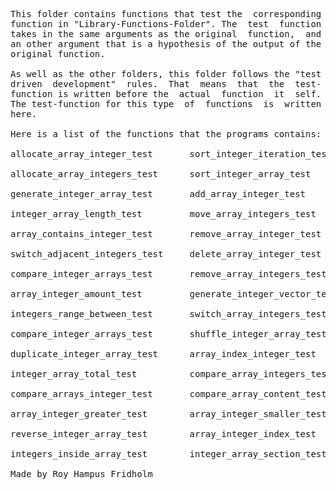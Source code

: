 
<pre>
This folder contains functions that test the  corresponding
function in "Library-Functions-Folder". The  test  function
takes in the same arguments as the original  function,  and
an other argument that is a hypothesis of the output of the
original function.

As well as the other folders, this folder follows the "test
driven  development"  rules.  That  means  that  the  test-
function is written before the  actual  function  it  self.
The test-function for this type  of  functions  is  written
here.

Here is a list of the functions that the programs contains:

allocate_array_integer_test       sort_integer_iteration_test

allocate_array_integers_test      sort_integer_array_test

generate_integer_array_test       add_array_integer_test

integer_array_length_test         move_array_integers_test

array_contains_integer_test       remove_array_integer_test

switch_adjacent_integers_test     delete_array_integer_test

compare_integer_arrays_test       remove_array_integers_test

array_integer_amount_test         generate_integer_vector_test

integers_range_between_test       switch_array_integers_test

compare_integer_arrays_test       shuffle_integer_array_test

duplicate_integer_array_test      array_index_integer_test

integer_array_total_test          compare_array_integers_test

compare_arrays_integer_test       compare_array_content_test

array_integer_greater_test        array_integer_smaller_test

reverse_integer_array_test        array_integer_index_test

integers_inside_array_test        integer_array_section_test

Made by Roy Hampus Fridholm
</pre>
